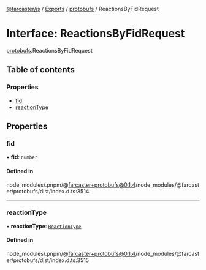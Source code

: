 [@farcaster/js](../README.md) / [Exports](../modules.md) / [protobufs](../modules/protobufs.md) / ReactionsByFidRequest

# Interface: ReactionsByFidRequest

[protobufs](../modules/protobufs.md).ReactionsByFidRequest

## Table of contents

### Properties

- [fid](protobufs.ReactionsByFidRequest.md#fid)
- [reactionType](protobufs.ReactionsByFidRequest.md#reactiontype)

## Properties

### fid

• **fid**: `number`

#### Defined in

node_modules/.pnpm/@farcaster+protobufs@0.1.4/node_modules/@farcaster/protobufs/dist/index.d.ts:3514

___

### reactionType

• **reactionType**: [`ReactionType`](../enums/protobufs.ReactionType.md)

#### Defined in

node_modules/.pnpm/@farcaster+protobufs@0.1.4/node_modules/@farcaster/protobufs/dist/index.d.ts:3515
